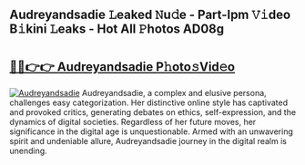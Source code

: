 ## Audreyandsadie 𝙻eaked 𝙽u𝚍e - Part-Ipm 𝚅𝚒deo B𝚒kini 𝙻eaks - Hot All 𝙿hotos AD08g

# <h2><a href="http://ld48oo1.urlbe.top/?page=Audreyandsadie">🔗🔗👉👉 Audreyandsadie P𝚑oto𝚜Vid𝚎o</a></h2>

[![Audreyandsadie](https://i.imgur.com/eBuTRDB.gif)](http://ld48oo1.urlbe.top/?page=Audreyandsadie)
Audreyandsadie, a complex and elusive persona, challenges easy categorization. Her distinctive online style has captivated and provoked critics, generating debates on ethics, self-expression, and the dynamics of digital societies. Regardless of her future moves, her significance in the digital age is unquestionable. Armed with an unwavering spirit and undeniable allure, Audreyandsadie journey in the digital realm is unending.

